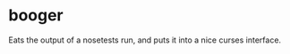 booger
================================================================================
Eats the output of a nosetests run, and puts it into a nice curses
interface.
